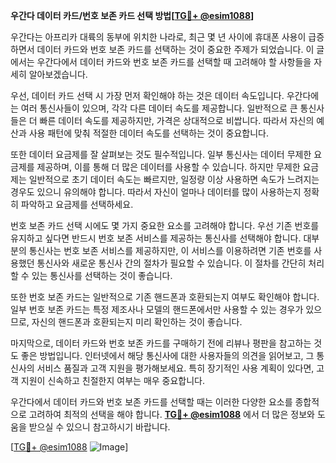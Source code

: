 **우간다 데이터 카드/번호 보존 카드 선택 방법[[TG💪+ @esim1088](https://t.me/s/esim1088)]**

우간다는 아프리카 대륙의 동부에 위치한 나라로, 최근 몇 년 사이에 휴대폰 사용이 급증하면서 데이터 카드와 번호 보존 카드를 선택하는 것이 중요한 주제가 되었습니다. 이 글에서는 우간다에서 데이터 카드와 번호 보존 카드를 선택할 때 고려해야 할 사항들을 자세히 알아보겠습니다.

우선, 데이터 카드 선택 시 가장 먼저 확인해야 하는 것은 데이터 속도입니다. 우간다에는 여러 통신사들이 있으며, 각각 다른 데이터 속도를 제공합니다. 일반적으로 큰 통신사들은 더 빠른 데이터 속도를 제공하지만, 가격은 상대적으로 비쌉니다. 따라서 자신의 예산과 사용 패턴에 맞춰 적절한 데이터 속도를 선택하는 것이 중요합니다.

또한 데이터 요금제를 잘 살펴보는 것도 필수적입니다. 일부 통신사는 데이터 무제한 요금제를 제공하며, 이를 통해 더 많은 데이터를 사용할 수 있습니다. 하지만 무제한 요금제는 일반적으로 초기 데이터 속도는 빠르지만, 일정량 이상 사용하면 속도가 느려지는 경우도 있으니 유의해야 합니다. 따라서 자신이 얼마나 데이터를 많이 사용하는지 정확히 파악하고 요금제를 선택하세요.

번호 보존 카드 선택 시에도 몇 가지 중요한 요소를 고려해야 합니다. 우선 기존 번호를 유지하고 싶다면 반드시 번호 보존 서비스를 제공하는 통신사를 선택해야 합니다. 대부분의 통신사는 번호 보존 서비스를 제공하지만, 이 서비스를 이용하려면 기존 번호를 사용했던 통신사와 새로운 통신사 간의 절차가 필요할 수 있습니다. 이 절차를 간단히 처리할 수 있는 통신사를 선택하는 것이 좋습니다.

또한 번호 보존 카드는 일반적으로 기존 핸드폰과 호환되는지 여부도 확인해야 합니다. 일부 번호 보존 카드는 특정 제조사나 모델의 핸드폰에서만 사용할 수 있는 경우가 있으므로, 자신의 핸드폰과 호환되는지 미리 확인하는 것이 좋습니다.

마지막으로, 데이터 카드와 번호 보존 카드를 구매하기 전에 리뷰나 평판을 참고하는 것도 좋은 방법입니다. 인터넷에서 해당 통신사에 대한 사용자들의 의견을 읽어보고, 그 통신사의 서비스 품질과 고객 지원을 평가해보세요. 특히 장기적인 사용 계획이 있다면, 고객 지원이 신속하고 친절한지 여부는 매우 중요합니다.

우간다에서 데이터 카드와 번호 보존 카드를 선택할 때는 이러한 다양한 요소를 종합적으로 고려하여 최적의 선택을 해야 합니다. **[TG💪+ @esim1088](https://t.me/s/esim1088)** 에서 더 많은 정보와 도움을 받으실 수 있으니 참고하시기 바랍니다.

[[TG💪+ @esim1088](https://t.me/s/esim1088) ![Image](https://i.postimg.cc/Y0z9fWf4/image.png)]